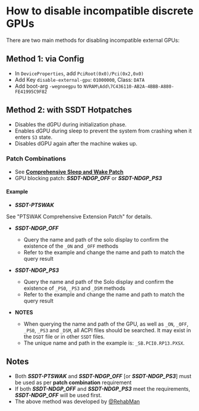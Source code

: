 # How to disable incompatible discrete GPUs

There are two main methods for disabling incompatible external GPUs:

## Method 1: via Config

  - In `DeviceProperties`, add `PciRoot(0x0)/Pci(0x2,0x0)` 
  - Add Key `disable-external-gpu`: `01000000`, Class: `DATA` 
  - Add boot-arg `-wegnoegpu` to `NVRAM\Add\7C436110-AB2A-4BBB-A880-FE41995C9F82`
    
## Method 2: with SSDT Hotpatches

- Disables the dGPU during initialization phase.
- Enables dGPU during sleep to prevent the system from crashing when it enters `S3` state.
- Disables dGPU again after the machine wakes up.

### Patch Combinations

- See [**Comprehensive Sleep and Wake Patch**](https://github.com/5T33Z0/OC-Little-Translated/tree/main/04_Fixing_Sleep_and_Wake_Issues/PTSWAK_Sleep_and_Wake_Fix)
- GPU blocking patch: ***SSDT-NDGP_OFF*** or ***SSDT-NDGP_PS3***

#### Example

- ***SSDT-PTSWAK***

 See "PTSWAK Comprehensive Extension Patch" for details.
  
- ***SSDT-NDGP_OFF***

  - Query the name and path of the solo display to confirm the existence of the `_ON` and `_OFF` methods
  - Refer to the example and change the name and path to match the query result
  
- ***SSDT-NDGP_PS3***

  - Query the name and path of the Solo display and confirm the existence of `_PS0`, `_PS3` and `_DSM` methods
  - Refer to the example and change the name and path to match the query result
  
- **NOTES**
	- When querying the name and path of the GPU, as well as `_ON`, `_OFF`, `_PS0`, `_PS3` and `_DSM`, all ACPI files should be searched. It may exist in the `DSDT` file or in other `SSDT` files.
	- The unique name and path in the example is: `_SB.PCI0.RP13.PXSX`.

## Notes

- Both ***SSDT-PTSWAK*** and ***SSDT-NDGP_OFF*** [or ***SSDT-NDGP_PS3***] must be used as per **patch combination** requirement
- If both ***SSDT-NDGP_OFF*** and ***SSDT-NDGP_PS3*** meet the requirements, ***SSDT-NDGP_OFF*** will be used first.
- The above method was developed by [@RehabMan](https://github.com/rehabman)
